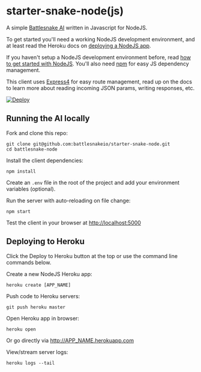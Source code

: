 # starter-snake-node(js)

A simple [Battlesnake AI](https://battlesnake.io) written in Javascript for NodeJS.

To get started you'll need a working NodeJS development environment, and at least read the Heroku docs on [deploying a NodeJS app](https://devcenter.heroku.com/articles/getting-started-with-nodejs).

If you haven't setup a NodeJS development environment before, read [how to get started with NodeJS](http://nodejs.org/documentation/tutorials/). You'll also need [npm](https://www.npmjs.com/) for easy JS dependency management.

This client uses [Express4](http://expressjs.com/en/4x/api.html) for easy route management, read up on the docs to learn more about reading incoming JSON params, writing responses, etc.

[![Deploy](https://www.herokucdn.com/deploy/button.png)](https://heroku.com/deploy)

## Running the AI locally

Fork and clone this repo:

```shell
git clone git@github.com:battlesnakeio/starter-snake-node.git
cd battlesnake-node
```

Install the client dependencies:

```shell
npm install
```

Create an `.env` file in the root of the project and add your environment variables (optional).

Run the server with auto-reloading on file change:

```shell
npm start
```

Test the client in your browser at <http://localhost:5000>

## Deploying to Heroku

Click the Deploy to Heroku button at the top or use the command line commands below.

Create a new NodeJS Heroku app:

```shell
heroku create [APP_NAME]
```

Push code to Heroku servers:

```shell
git push heroku master
```

Open Heroku app in browser:

```shell
heroku open
```

Or go directly via <http://APP_NAME.herokuapp.com>

View/stream server logs:

```shell
heroku logs --tail
```
